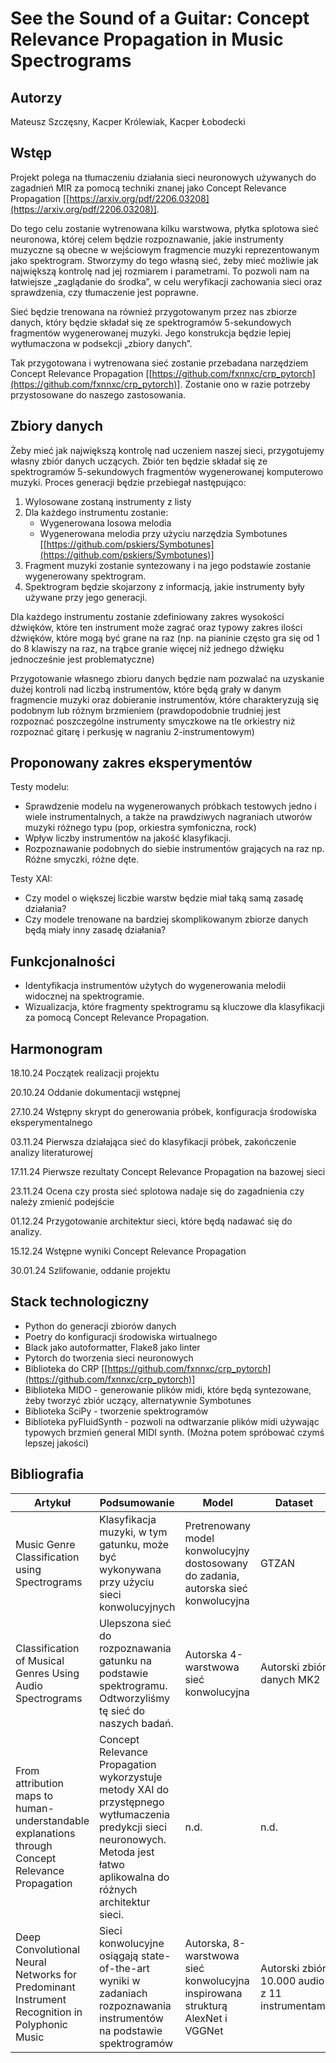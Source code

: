 # See the Sound of a Guitar: Concept Relevance Propagation in Music Spectrograms
## Autorzy
Mateusz Szczęsny, Kacper Królewiak, Kacper Łobodecki
## Wstęp
Projekt polega na tłumaczeniu działania sieci neuronowych używanych do zagadnień MIR za pomocą techniki znanej jako Concept Relevance Propagation [[https://arxiv.org/pdf/2206.03208](https://arxiv.org/pdf/2206.03208)].

Do tego celu zostanie wytrenowana kilku warstwowa, płytka splotowa sieć neuronowa, której celem będzie rozpoznawanie, jakie instrumenty muzyczne są obecne w wejściowym fragmencie muzyki reprezentowanym jako spektrogram. Stworzymy do tego własną sieć, żeby mieć możliwie jak największą kontrolę nad jej rozmiarem i parametrami. To pozwoli nam na łatwiejsze „zaglądanie do środka”, w celu weryfikacji zachowania sieci oraz sprawdzenia, czy tłumaczenie jest poprawne.

Sieć będzie trenowana na również przygotowanym przez nas zbiorze danych, który będzie składał się ze spektrogramów 5-sekundowych fragmentów wygenerowanej muzyki. Jego konstrukcja będzie lepiej wytłumaczona w podsekcji „zbiory danych”.

Tak przygotowana i wytrenowana sieć zostanie przebadana narzędziem Concept Relevance Propagation [[https://github.com/fxnnxc/crp_pytorch](https://github.com/fxnnxc/crp_pytorch)]. Zostanie ono w razie potrzeby przystosowane do naszego zastosowania.

## Zbiory danych
Żeby mieć jak największą kontrolę nad uczeniem naszej sieci, przygotujemy własny zbiór danych uczących. Zbiór ten będzie składał się ze spektrogramów 5-sekundowych fragmentów wygenerowanej komputerowo muzyki. Proces generacji będzie przebiegał następująco:
1.  Wylosowane zostaną instrumenty z listy
2.  Dla każdego instrumentu zostanie:
    - Wygenerowana losowa melodia
	-  Wygenerowana melodia przy użyciu narzędzia Symbotunes [[https://github.com/pskiers/Symbotunes](https://github.com/pskiers/Symbotunes)]
3.  Fragment muzyki zostanie syntezowany i na jego podstawie zostanie wygenerowany spektrogram.
4.  Spektrogram będzie skojarzony z informacją, jakie instrumenty były używane przy jego generacji.
    
Dla każdego instrumentu zostanie zdefiniowany zakres wysokości dźwięków, które ten instrument może zagrać oraz typowy zakres ilości dźwięków, które mogą być grane na raz (np. na pianinie często gra się od 1 do 8 klawiszy na raz, na trąbce granie więcej niż jednego dźwięku jednocześnie jest problematyczne)

Przygotowanie własnego zbioru danych będzie nam pozwalać na uzyskanie dużej kontroli nad liczbą instrumentów, które będą grały w danym fragmencie muzyki oraz dobieranie instrumentów, które charakteryzują się podobnym lub różnym brzmieniem (prawdopodobnie trudniej jest rozpoznać poszczególne instrumenty smyczkowe na tle orkiestry niż rozpoznać gitarę i perkusję w nagraniu 2-instrumentowym)

## Proponowany zakres eksperymentów
Testy modelu:
-   Sprawdzenie modelu na wygenerowanych próbkach testowych jedno i wiele instrumentalnych, a także na prawdziwych nagraniach utworów muzyki różnego typu (pop, orkiestra symfoniczna, rock)
-   Wpływ liczby instrumentów na jakość klasyfikacji.
-   Rozpoznawanie podobnych do siebie instrumentów grających na raz np. Różne smyczki, różne dęte.

Testy XAI:
-   Czy model o większej liczbie warstw będzie miał taką samą zasadę działania?
-   Czy modele trenowane na bardziej skomplikowanym zbiorze danych będą miały inny zasadę działania?

## Funkcjonalności
-   Identyfikacja instrumentów użytych do wygenerowania melodii widocznej na spektrogramie.
-   Wizualizacja, które fragmenty spektrogramu są kluczowe dla klasyfikacji za pomocą Concept Relevance Propagation.

## Harmonogram
18.10.24 Początek realizacji projektu

20.10.24 Oddanie dokumentacji wstępnej

27.10.24 Wstępny skrypt do generowania próbek, konfiguracja środowiska eksperymentalnego

03.11.24 Pierwsza działająca sieć do klasyfikacji próbek, zakończenie analizy literaturowej

17.11.24 Pierwsze rezultaty Concept Relevance Propagation na bazowej sieci

23.11.24 Ocena czy prosta sieć splotowa nadaje się do zagadnienia czy należy zmienić podejście

01.12.24 Przygotowanie architektur sieci, które będą nadawać się do analizy.

15.12.24 Wstępne wyniki Concept Relevance Propagation

30.01.24 Szlifowanie, oddanie projektu

## Stack technologiczny
-   Python do generacji zbiorów danych
-   Poetry do konfiguracji środowiska wirtualnego
-   Black jako autoformatter, Flake8 jako linter
-   Pytorch do tworzenia sieci neuronowych
-   Biblioteka do CRP [[https://github.com/fxnnxc/crp_pytorch](https://github.com/fxnnxc/crp_pytorch)]
-   Biblioteka MIDO - generowanie plików midi, które będą syntezowane, żeby tworzyć zbiór uczący, alternatywnie Symbotunes
-   Biblioteka SciPy - tworzenie spektrogramów
-   Biblioteka pyFluidSynth - pozwoli na odtwarzanie plików midi używając typowych brzmień general MIDI synth. (Można potem spróbować czymś lepszej jakości)

## Bibliografia
|     Artykuł     |     Podsumowanie     |     Model     |     Dataset     |     Źródło     |
|-----------------|----------------------|---------------|-----------------|----------------|
| Music Genre Classification using Spectrograms | Klasyfikacja muzyki, w tym gatunku, może być wykonywana przy użyciu sieci konwolucyjnych | Pretrenowany model konwolucyjny dostosowany do zadania, autorska sieć konwolucyjna | GTZAN | https://ieeexplore.ieee.org/document/9362364 |
| Classification of Musical Genres Using Audio Spectrograms | Ulepszona sieć do rozpoznawania gatunku na podstawie spektrogramu. Odtworzyliśmy tę sieć do naszych badań. | Autorska 4-warstwowa sieć konwolucyjna | Autorski zbiór danych MK2 | https://ieeexplore.ieee.org/document/10541572 |
| From attribution maps to human-understandable explanations through Concept Relevance Propagation | Concept Relevance Propagation wykorzystuje metody XAI do przystępnego wytłumaczenia predykcji sieci neuronowych. Metoda jest łatwo aplikowalna do różnych architektur sieci. | n.d. | n.d. | https://www.nature.com/articles/s42256-023-00711-8.pdf |
| Deep Convolutional Neural Networks for Predominant Instrument Recognition in Polyphonic Music | Sieci konwolucyjne osiągają state-of-the-art wyniki w zadaniach rozpoznawania instrumentów na podstawie spektrogramów | Autorska, 8-warstwowa sieć konwolucyjna inspirowana strukturą AlexNet i VGGNet | Autorski zbiór 10.000 audio z 11 instrumentami | https://ieeexplore.ieee.org/document/7755799 |

